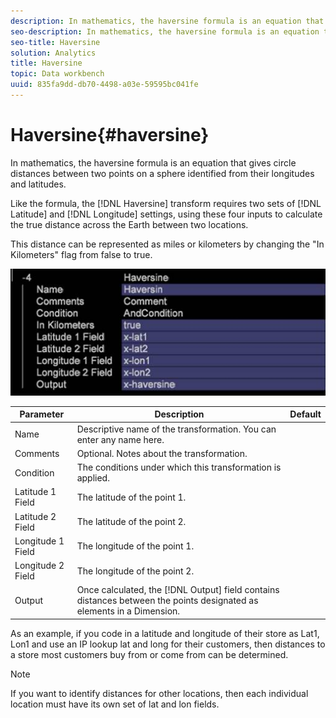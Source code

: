 ```yaml
---
description: In mathematics, the haversine formula is an equation that gives circle distances between two points on a sphere identified from their longitudes and latitudes.
seo-description: In mathematics, the haversine formula is an equation that gives circle distances between two points on a sphere identified from their longitudes and latitudes.
seo-title: Haversine
solution: Analytics
title: Haversine
topic: Data workbench
uuid: 835fa9dd-db70-4498-a03e-59595bc041fe
---
```


# Haversine{#haversine}

In mathematics, the haversine formula is an equation that gives circle distances between two points on a sphere identified from their longitudes and latitudes.

 Like the formula, the [!DNL Haversine] transform requires two sets of [!DNL Latitude] and [!DNL Longitude] settings, using these four inputs to calculate the true distance across the Earth between two locations.

This distance can be represented as miles or kilometers by changing the "In Kilometers" flag from false to true.

![](assets/cfg_TransformationType_Haversine.png)

|  Parameter  | Description  | Default  |
|---|---|---|
|  Name  | Descriptive name of the transformation. You can enter any name here.  | |
|  Comments  | Optional. Notes about the transformation.  | |
|  Condition  | The conditions under which this transformation is applied.  | |
|  Latitude 1 Field  | The latitude of the point 1. | |
|  Latitude 2 Field  | The latitude of the point 2.  | |
|  Longitude 1 Field  | The longitude of the point 1. | |
|  Longitude 2 Field  | The longitude of the point 2.  | |
|  Output  |Once calculated, the [!DNL Output] field contains distances between the points designated as elements in a Dimension.  | |

As an example, if you code in a latitude and longitude of their store as Lat1, Lon1 and use an IP lookup lat and long for their customers, then distances to a store most customers buy from or come from can be determined.

>[!NOTE]
>
>If you want to identify distances for other locations, then each individual location must have its own set of lat and lon fields.

